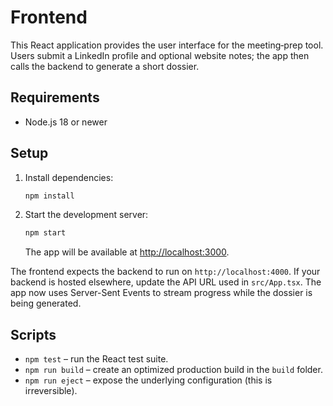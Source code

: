 # Frontend

This React application provides the user interface for the meeting‑prep tool. Users submit a LinkedIn profile and optional website notes; the app then calls the backend to generate a short dossier.

## Requirements

- Node.js 18 or newer

## Setup

1. Install dependencies:
   ```bash
   npm install
   ```
2. Start the development server:
   ```bash
   npm start
   ```
   The app will be available at [http://localhost:3000](http://localhost:3000).

The frontend expects the backend to run on `http://localhost:4000`. If your backend is hosted elsewhere, update the API URL used in `src/App.tsx`.
The app now uses Server-Sent Events to stream progress while the dossier is being generated.

## Scripts

- `npm test` – run the React test suite.
- `npm run build` – create an optimized production build in the `build` folder.
- `npm run eject` – expose the underlying configuration (this is irreversible).
